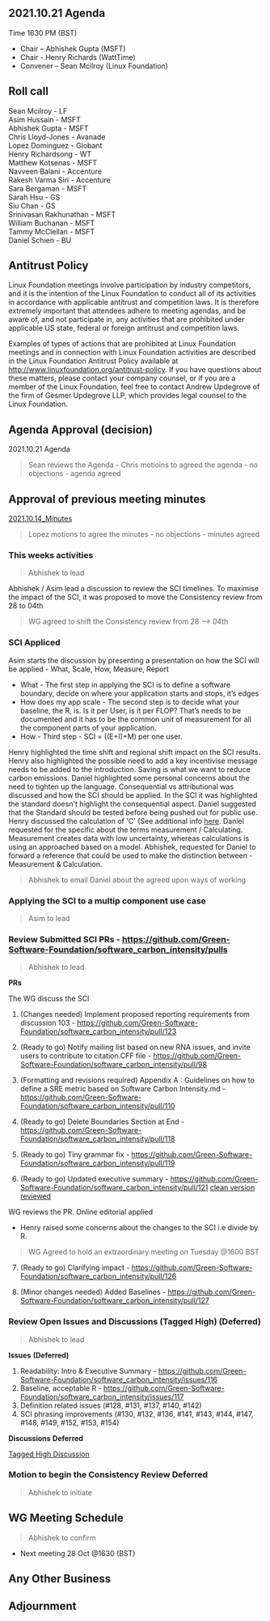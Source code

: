 ## 2021.10.21 Agenda
Time 1630 PM (BST)

- Chair – Abhishek Gupta (MSFT)
- Chair - Henry Richards (WattTime)
- Convener – Sean Mcilroy (Linux Foundation)

## Roll call
Sean Mcilroy - LF <br>
Asim Hussain - MSFT <br>
Abhishek Gupta - MSFT <br>
Chris Lloyd-Jones - Avanade <br>
Lopez Dominguez - Globant <br>
Henry Richardsong - WT <br>
Matthew Kotsenas - MSFT <br>
Navveen Balani - Accenture <br>
Rakesh Varma Siri - Accenture <br>
Sara Bergaman - MSFT <br>
Sarah Hsu - GS <br>
Siu Chan - GS <br>
Srinivasan Rakhunathan - MSFT <br>
William Buchanan - MSFT <br>
Tammy McClellan - MSFT<br>
Daniel Schien - BU<br>
  
## Antitrust Policy
Linux Foundation meetings involve participation by industry competitors, and it is the intention of the Linux Foundation to conduct 
all of its activities in accordance with applicable antitrust and competition laws. 
It is therefore extremely important that attendees adhere to meeting agendas, and be aware of, and not participate in, any activities 
that are prohibited under applicable US state, federal or foreign antitrust and competition laws.

Examples of types of actions that are prohibited at Linux Foundation meetings and in connection with Linux Foundation activities are 
described in the Linux Foundation Antitrust Policy available at http://www.linuxfoundation.org/antitrust-policy. 
If you have questions about these matters, please contact your company counsel, or if you are a member of the Linux Foundation, 
feel free to contact Andrew Updegrove of the firm of Gesmer Updegrove LLP, which provides legal counsel to the Linux Foundation.
  
## Agenda Approval (decision) 
2021.10.21 Agenda
> Sean reviews the Agenda - Chris motioins to agreed the agenda - no objections - agenda agreed
  
## Approval of previous meeting minutes
[2021.10.14_Minutes](https://github.com/Green-Software-Foundation/standards_wg/blob/seanmcilroy29-patch-1/Agenda_Minutes/2021.10.14_Minutes_draft.md)
> Lopez motions to agree the minutes - no objections - minutes agreed 


### This weeks activities
> Abhishek to lead

Abhishek / Asim lead a discussion to review the SCI timelines. To maximise the impact of the SCI, it was proposed to move the Consistency review from 28 to 04th
 > WG agreed to shift the Consistency review from 28 --> 04th
 
### SCI Appliced

Asim starts the discussion by presenting a presentation on how the SCI will be applied - What, Scale, How, Measure, Report

- What - The first step in applying the SCI is to define a software boundary, decide on where your application starts and stops, it’s edges
- How does my app scale - The second step is to decide what your baseline, the R, is. Is it per User, is it per FLOP? That’s needs to be documented and it has to be the common unit of measurement for all the component parts of your application.
- How - Third step - SCI = ((E+I)+M) per one user.

Henry highlighted the time shift and regional shift impact on the SCI results. Henry also highlighted the possible need to add a key incentivise message needs to be added to the introduction. Saving is what we want to reduce carbon emissions. Daniel highlighted some personal concerns about the need to tighten up the language. Consequential vs attributional was discussed and how the SCI should be applied. In the SCI it was highlighted the standard doesn't highlight the consequential aspect. Daniel suggested that the Standard should be tested before being pushed out for public use. Henry discussed the calculation of 'C' (See additional info [here](https://github.com/Green-Software-Foundation/software_carbon_intensity/pull/122). Daniel requested for the specific about the terms measurement / Calculating. Measurement creates data with low uncertainty, whereas calculations is using an approached based on a model. Abhishek, requested for Daniel to forward a reference that could be used to make the distinction between - Measurement & Calculation.
 

> Abhishek to email Daniel about the agreed upon ways of working

### Applying the SCI to a multip component use case
> Asim to lead

### Review Submitted SCI PRs - https://github.com/Green-Software-Foundation/software_carbon_intensity/pulls
> Abhishek to lead

**PRs** 

The WG discuss the SCI 

1. (Changes needed) Implement proposed reporting requirements from discussion 103 - https://github.com/Green-Software-Foundation/software_carbon_intensity/pull/123

2. (Ready to go) Notify mailing list based on new RNA issues, and invite users to contribute to citation.CFF file - https://github.com/Green-Software-Foundation/software_carbon_intensity/pull/98

3. (Formatting and revisions required) Appendix A : Guidelines on how to define a SRE metric based on Software Carbon Intensity.md - https://github.com/Green-Software-Foundation/software_carbon_intensity/pull/110

4. (Ready to go) Delete Boundaries Section at End - https://github.com/Green-Software-Foundation/software_carbon_intensity/pull/118

5. (Ready to go) Tiny grammar fix - https://github.com/Green-Software-Foundation/software_carbon_intensity/pull/119

6. (Ready to go) Updated executive summary - https://github.com/Green-Software-Foundation/software_carbon_intensity/pull/121
[clean version reviewed](https://github.com/Green-Software-Foundation/software_carbon_intensity/blob/dae26d17ebed84ef291e19340d45aa9a4cb70cdb/Software_Carbon_Intensity/Software_Carbon_Intensity_Specification.md)

WG reviews the PR. Online editorial applied
- Henry raised some concerns about the changes to the SCI i.e divide by R.

> WG Agreed to hold an extraordinary meeting on Tuesday @1600 BST

7. (Ready to go) Clarifying impact - https://github.com/Green-Software-Foundation/software_carbon_intensity/pull/126

8. (Minor changes needed) Added Baselines - https://github.com/Green-Software-Foundation/software_carbon_intensity/pull/127

### Review Open Issues and Discussions (Tagged High) (Deferred)
> Abhishek to lead

**Issues** **(Deferred)**

1. Readability: Intro & Executive Summary - https://github.com/Green-Software-Foundation/software_carbon_intensity/issues/116
2. Baseline, acceptable R - https://github.com/Green-Software-Foundation/software_carbon_intensity/issues/117
3. Definition related issues (#128, #131, #137, #140, #142)
4. SCI phrasing improvements (#130, #132, #136, #141, #143, #144, #147, #148, #149, #152, #153, #154) 

**Discussions** **Deferred**

[Tagged High Discussion](https://github.com/Green-Software-Foundation/software_carbon_intensity/discussions?discussions_q=label%3Ahigh)

### Motion to begin the Consistency Review  **Deferred**
> Abhishek to initiate

## WG Meeting Schedule

> Abhishek to confirm

- Next meeting 28 Oct @1630 (BST) 

## Any Other Business

## Adjournment
